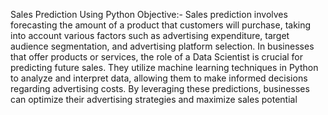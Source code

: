 Sales Prediction Using Python
Objective:-
Sales prediction involves forecasting the amount of a product that customers will purchase,
taking into account various factors such as advertising expenditure, target audience
segmentation, and advertising platform selection.
In businesses that offer products or services, the role of a Data Scientist is crucial for predicting
future sales. They utilize machine learning techniques in Python to analyze and interpret data,
allowing them to make informed decisions regarding advertising costs. By leveraging these
predictions, businesses can optimize their advertising strategies and maximize sales potential
